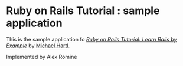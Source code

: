 # Ruby on Rails Tutorial : sample application
 
This is the sample application fo [*Ruby on Rails Tutorial: Learn Rails by Example*](http://railstutorial.org) by [Michael Hartl](http://micaelhartl.com/).

Implemented by Alex Romine
